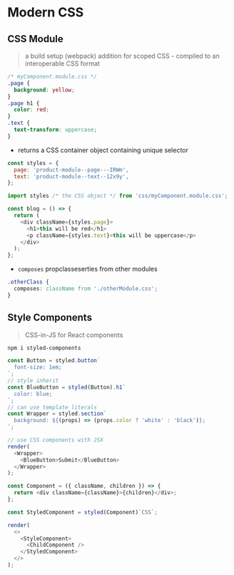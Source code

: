 # Modern CSS

## CSS Module

> a build setup (webpack) addition for scoped CSS - compiled to an interoperable CSS format

```css
/* myComponent.module.css */
.page {
  background: yellow;
}
.page h1 {
  color: red;
}
.text {
  text-transform: uppercase;
}
```

- returns a CSS container object containing unique selector

```js
const styles = {
  page: 'product-module--page---IRWm',
  text: 'product-module--text--12x9y',
};
```

```js
import styles /* the CSS object */ from 'css/myComponent.module.css';

const blog = () => {
  return (
    <div className={styles.page}>
      <h1>this will be red</h1>
      <p className={styles.text}>this will be uppercase</p>
    </div>
  );
};
```

- `composes` propclasseserties from other modules

```css
.otherClass {
  composes: className from './otherModule.css';
}
```

## Style Components

> CSS-in-JS for React components

```bash
npm i styled-components
```

```js
const Button = styled.button`
  font-size: 1em;
`;
// style inherit
const BlueButton = styled(Button).h1`
  color: blue;
`;
// can use template literals
const Wrapper = styled.section`
  background: ${(props) => (props.color ? 'white' : 'black')};
`;

// use CSS components with JSX
render(
  <Wrapper>
    <BlueButton>Submit</BlueButton>
  </Wrapper>
);
```

```js
const Component = ({ className, children }) => {
  return <div className={className}>{children}</div>;
};

const StyledComponent = styled(Component)`CSS`;

render(
  <>
    <StyleComponent>
      <ChildComponent />
    </StyledComponent>
  </>
);
```
